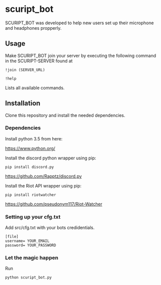 # scuript_bot

SCURIPT_BOT was developed to help new users set up their microphone and headphones propperly.

## Usage

Make SCURIPT_BOT join your server by executing the following command in the SCURIPT-SERVER found at 


    !join (SERVER_URL)

    !help

Lists all available commands.

## Installation

Clone this repository and install the needed dependencies.

### Dependencies

Install python 3.5 from here:

https://www.python.org/

Install the discord python wrapper using pip:

    pip install discord.py

https://github.com/Rapptz/discord.py

Install the Riot API wrapper using pip:

    pip install riotwatcher

https://github.com/pseudonym117/Riot-Watcher

### Setting up your cfg.txt

Add src/cfg.txt with your bots credidentials.


    [file]
    username= YOUR_EMAIL
    password= YOUR_PASSWORD

### Let the magic happen

Run 

    python scuript_bot.py